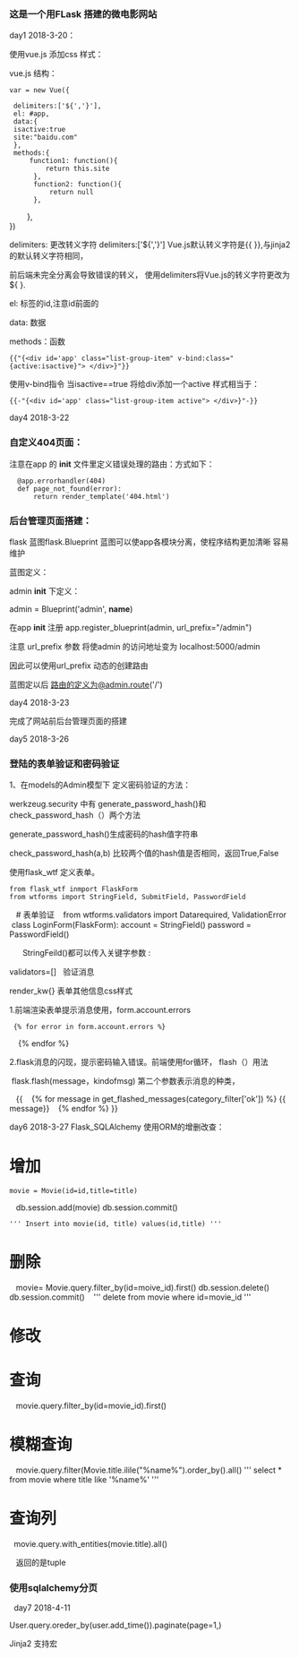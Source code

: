 <h3>这是一个用FLask 搭建的微电影网站</h3>

day1 2018-3-20：


使用vue.js 添加css 样式：


vue.js 结构：


    var = new Vue({
 
     delimiters:['${','}'],
     el: #app,
     data:{
     isactive:true
     site:"baidu.com"
     },
     methods:{
         function1: function(){
             return this.site
          },
          function2: function(){
              return null     
          },
         },       
     })
 
 
 delimiters: 更改转义字符 delimiters:['${','}'] Vue.js默认转义字符是{{ }},与jinja2的默认转义字符相同，
 
 前后端未完全分离会导致错误的转义， 使用delimiters将Vue.js的转义字符更改为 ${ }.
 
 el: 标签的id,注意id前面的
 
 data: 数据
 
 methods：函数
 
    {{"{<div id='app' class="list-group-item" v-bind:class="{active:isactive}"> </div>}"}}

使用v-bind指令 当isactive==true 将给div添加一个active 样式相当于：

    {{-"{<div id='app' class="list-group-item active"> </div>}"-}}

day4 2018-3-22
<h3>自定义404页面：</h3>

注意在app 的 __init__ 文件里定义错误处理的路由：方式如下：



      @app.errorhandler(404)
      def page_not_found(error):
          return render_template('404.html')
    

<h3>后台管理页面搭建：</h3>

flask 蓝图flask.Blueprint 蓝图可以使app各模块分离，使程序结构更加清晰 容易维护

蓝图定义：

 admin __init__ 下定义：
 
 admin = Blueprint('admin', __name__)
 
 在app __init__ 注册 app.register_blueprint(admin, url_prefix="/admin")
 
 注意 url_prefix 参数 将使admin 的访问地址变为 localhost:5000/admin
 
 因此可以使用url_prefix 动态的创建路由
 
 蓝图定以后 路由的定义为@admin.route('/')
 
day4 2018-3-23

完成了网站前后台管理页面的搭建

day5 2018-3-26
<h3> 登陆的表单验证和密码验证</h3>

1、在models的Admin模型下 定义密码验证的方法：

werkzeug.security 中有 generate_password_hash()和 check_password_hash（）两个方法

generate_password_hash()生成密码的hash值字符串

check_password_hash(a,b) 比较两个值的hash值是否相同，返回True,False

使用flask_wtf 定义表单。


 
    from flask_wtf inmport FlaskForm
    from wtforms import StringField, SubmitField, PasswordField
    # 表单验证
    from wtforms.validators import Datarequired, ValidationError
    class LoginForm(FlaskForm):
      account = StringField()
      password = PasswordField()
      
      
      
StringFeild()都可以传入关键字参数 :

validators=[]   验证消息

render_kw{} 表单其他信息css样式

1.前端渲染表单提示消息使用，form.account.errors


     {% for error in form.account.errors %}
     {% endfor %}
     
     
2.flask消息的闪现，提示密码输入错误。前端使用for循环，
  flash（）用法
  
  flask.flash(message，kindofmsg) 第二个参数表示消息的种类，


    {{
    {% for message in get_flashed_messages(category_filter['ok']) %}
    {{ message}}
    {% endfor %} }}
    
    
  
    
day6 2018-3-27
Flask_SQLAlchemy 使用ORM的增删改查：



# 增加
    
    
    movie = Movie(id=id,title=title)
    db.session.add(movie)
    db.session.commit()
    
    
    ''' Insert into movie(id, title) values(id,title) '''
    
    
 # 删除
    
    
    movie= Movie.query.filter_by(id=moive_id).first()
    db.session.delete()
    db.session.commit()
    ''' delete from movie where id=movie_id '''
    
# 修改
    
# 查询
    
    
    movie.query.filter_by(id=movie_id).first()
    
# 模糊查询
    
    
    movie.query.filter(Movie.title.ilile("%name%").order_by().all()
    ''' select * from movie where title like '%name%' '''
    
    
# 查询列
   
    movie.query.with_entities(movie.title).all() 
    
    返回的是tuple
    
    
 <h3>使用sqlalchemy分页</h3>  
day7 2018-4-11


User.query.oreder_by(user.add_time()).paginate(page=1,)


Jinja2 支持宏



